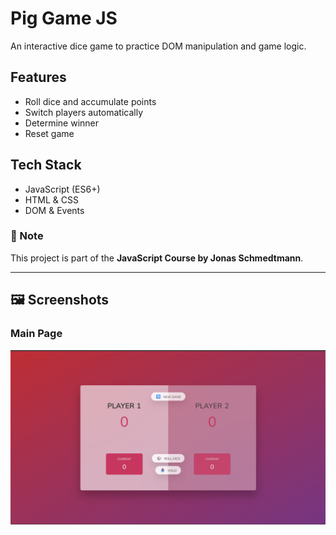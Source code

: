 # Pig Game JS

An interactive dice game to practice DOM manipulation and game logic.

## Features

- Roll dice and accumulate points
- Switch players automatically
- Determine winner
- Reset game

## Tech Stack

- JavaScript (ES6+)
- HTML & CSS
- DOM & Events

### 📝 Note

This project is part of the **JavaScript Course by Jonas Schmedtmann**.

---

## 🖼️ Screenshots

### Main Page

![Pizza Menu Screenshot](./screenshots/1.png)
